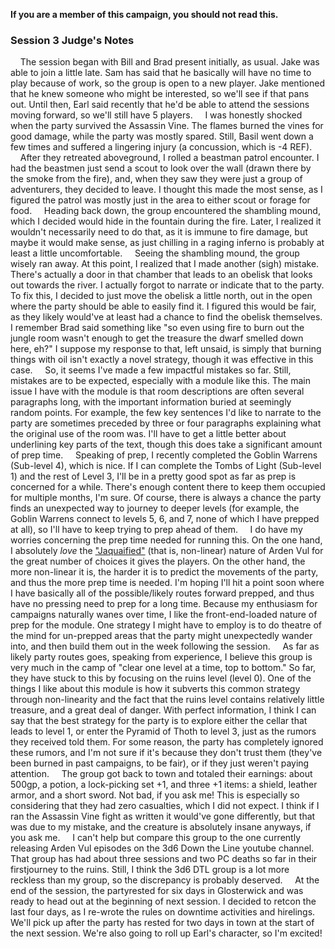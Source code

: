 
**If you are a member of this campaign, you should not read this.**

### Session 3 Judge's Notes

&nbsp;&nbsp;&nbsp;&nbsp;The session began with Bill and Brad present initially, as usual. Jake was able to join a little late. Sam has said that he basically will have no time to play because of work, so the group is open to a new player. Jake mentioned that he knew someone who might be interested, so we'll see if that pans out. Until then, Earl said recently that he'd be able to attend the sessions moving forward, so we'll still have 5 players.
&nbsp;&nbsp;&nbsp;&nbsp;I was honestly shocked when the party survived the Assassin Vine. The flames burned the vines for good damage, while the party was mostly spared. Still, Basil went down a few times and suffered a lingering injury (a concussion, which is -4 REF).
&nbsp;&nbsp;&nbsp;&nbsp;After they retreated aboveground, I rolled a beastman patrol encounter. I had the beastmen just send a scout to look over the wall (drawn there by the smoke from the fire), and, when they saw they were just a group of adventurers, they decided to leave. I thought this made the most sense, as I figured the patrol was mostly just in the area to either scout or forage for food.
&nbsp;&nbsp;&nbsp;&nbsp;Heading back down, the group encountered the shambling mound, which I decided would hide in the fountain during the fire. Later, I realized it wouldn't necessarily need to do that, as it is immune to fire damage, but maybe it would make sense, as just chilling in a raging inferno is probably at least a little uncomfortable.
&nbsp;&nbsp;&nbsp;&nbsp;Seeing the shambling mound, the group wisely ran away. At this point, I realized that I made another (sigh) mistake. There's actually a door in that chamber that leads to an obelisk that looks out towards the river. I actually forgot to narrate or indicate that to the party. To fix this, I decided to just move the obelisk a little north, out in the open where the party should be able to easily find it. I figured this would be fair, as they likely would've at least had a chance to find the obelisk themselves. I remember Brad said something like "so even using fire to burn out the jungle room wasn't enough to get the treasure the dwarf smelled down here, eh?" I suppose my response to that, left unsaid, is simply that burning things with oil isn't exactly a novel strategy, though it was effective in this case.
&nbsp;&nbsp;&nbsp;&nbsp;So, it seems I've made a few impactful mistakes so far. Still, mistakes are to be expected, especially with a module like this. The main issue I have with the module is that room descriptions are often several paragraphs long, with the important information buried at seemingly random points. For example, the few key sentences I'd like to narrate to the party are sometimes preceded by three or four paragraphs explaining what the original use of the room was. I'll have to get a little better about underlining key parts of the text, though this does take a significant amount of prep time.
&nbsp;&nbsp;&nbsp;&nbsp;Speaking of prep, I recently completed the Goblin Warrens (Sub-level 4), which is nice. If I can complete the Tombs of Light (Sub-level 1) and the rest of Level 3, I'll be in a pretty good spot as far as prep is concerned for a while. There's enough content there to keep them occupied for multiple months, I'm sure. Of course, there is always a chance the party finds an unexpected way to journey to deeper levels (for example, the Goblin Warrens connect to levels 5, 6, and 7, none of which I have prepped at all), so I'll have to keep trying to prep ahead of them.
&nbsp;&nbsp;&nbsp;&nbsp;I do have my worries concerning the prep time needed for running this. On the one hand, I absolutely *love* the ["Jaquaified"](https://thealexandrian.networdpress/13085roleplaying-games/jaquaying-the-dungeon) (that is, non-linear) nature of Arden Vul for the great number of choices it gives the players. On the other hand, the more non-linear it is, the harder it is to predict the movements of the party, and thus the more prep time is needed. I'm hoping I'll hit a point soon where I have basically all of the possible/likely routes forward prepped, and thus have no pressing need to prep for a long time. Because my enthusiasm for campaigns naturally wanes over time, I like the front-end-loaded nature of prep for the module. One strategy I might have to employ is to do theatre of the mind for un-prepped areas that the party might unexpectedly wander into, and then build them out in the week following the session.
&nbsp;&nbsp;&nbsp;&nbsp;As far as likely party routes goes, speaking from experience, I believe this group is very much in the camp of "clear one level at a time, top to bottom." So far, they have stuck to this by focusing on the ruins level (level 0). One of the things I like about this module is how it subverts this common strategy through non-linearity and the fact that the ruins level contains relatively little treasure, and a great deal of danger. With perfect information, I think I can say that the best strategy for the party is to explore either the cellar that leads to level 1, or enter the Pyramid of Thoth to level 3, just as the rumors they received told them. For some reason, the party has completely ignored these rumors, and I'm not sure if it's because they don't trust them (they've been burned in past campaigns, to be fair), or if they just weren't paying attention.
&nbsp;&nbsp;&nbsp;&nbsp;The group got back to town and totaled their earnings: about 500gp, a potion, a lock-picking set +1, and three +1 items: a shield, leather armor, and a short sword. Not bad, if you ask me! This is especially so considering that they had zero casualties, which I did not expect. I think if I ran the Assassin Vine fight as written it would've gone differently, but that was due to my mistake, and the creature is absolutely insane anyways, if you ask me.
&nbsp;&nbsp;&nbsp;&nbsp;I can't help but compare this group to the one currently releasing Arden Vul episodes on the 3d6 Down the Line youtube channel. That group has had about three sessions and two PC deaths so far in their firstjourney to the ruins. Still, I think the 3d6 DTL group is a lot more reckless than my group, so the discrepancy is probably deserved. 
&nbsp;&nbsp;&nbsp;&nbsp;At the end of the session, the partyrested for six days in Glosterwick and was ready to head out at the beginning of next session. I decided to retcon the last four days, as I re-wrote the rules on downtime activities and hirelings. We'll pick up after the party has rested for two days in town at the start of the next session. We're also going to roll up Earl's character, so I'm excited!